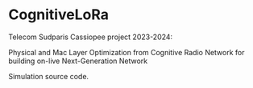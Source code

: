 # CognitiveLoRa

Telecom Sudparis Cassiopee project 2023-2024: 

Physical and Mac Layer Optimization from Cognitive Radio Network for building on-live Next-Generation Network

Simulation source code.
